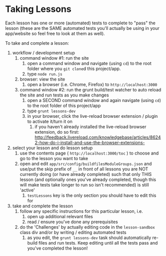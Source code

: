 # Taking Lessons

Each lesson has one or more (automated) tests to complete to "pass" the lesson (these are the SAME automated tests you'll actually be using in your app/website so feel free to look at them as well).

To take and complete a lesson:

1. workflow / development setup
	1. command window #1: run the site
		1. open a command window and navigate (using `cd`) to the root folder where you `git clone`d this project/app.
		2. type `node run.js`
	2. browser: view the site
		1. open a browser (i.e. Chrome, Firefox) to `http://localhost:3000`
	3. command window #2: run the grunt build/test watcher to auto reload the site and run tests as you make changes
		1. open a SECOND command window and again navigate (using `cd`) to the root folder of this project/app
		2. type `grunt lessons-dev`
		3. in your browser, click the live-reload browser extension / plugin to activate it/turn it on
			1. if you haven't already installed the live-reload browser extension, do so first: http://feedback.livereload.com/knowledgebase/articles/86242-how-do-i-install-and-use-the-browser-extensions-
2. select your lesson and do lesson setup
	1. use the contents page ( `http://localhost:3000/toc` ) to choose and go to the lesson you want to take
	2. open and edit `app/src/config/buildfilesModuleGroups.json` and use/put the skip prefix of `__` in front of all lessons you are NOT currently doing (or have already completed) such that only THIS lesson (and optionally ones you've already completed, though this will make tests take longer to run so isn't recommended) is still 'active'
		1. `testLessons` key is the only section you should have to edit this for
3. take and complete the lesson
	1. follow any specific instructions for this particular lesson, i.e.
		1. open up additional relevant files
		2. read / ensure you've done any prerequisites
	2. do the 'Challenges' by actually editing code in the `lesson-sandbox` class div and/or by writing / editing automated tests
		1. as you edit, the `grunt lessons-dev` task should automatically re-build files and run tests. Keep editing until all the tests pass and you've completed the lesson!
